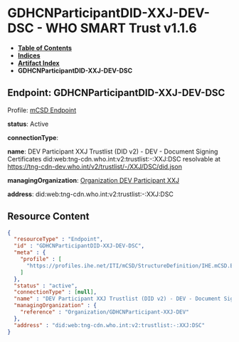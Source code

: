 # GDHCNParticipantDID-XXJ-DEV-DSC - WHO SMART Trust v1.1.6

* [**Table of Contents**](toc.md)
* [**Indices**](indices.md)
* [**Artifact Index**](artifacts.md)
* **GDHCNParticipantDID-XXJ-DEV-DSC**

## Endpoint: GDHCNParticipantDID-XXJ-DEV-DSC

Profile: [mCSD Endpoint](https://profiles.ihe.net/ITI/mCSD/4.0.0/StructureDefinition-IHE.mCSD.Endpoint.html)

**status**: Active

**connectionType**: 

**name**: DEV Participant XXJ Trustlist (DID v2) - DEV - Document Signing Certificates did:web:tng-cdn.who.int:v2:trustlist:-:XXJ:DSC resolvable at https://tng-cdn-dev.who.int/v2/trustlist/-/XXJ/DSC/did.json

**managingOrganization**: [Organization DEV Participant XXJ](Organization-GDHCNParticipant-XXJ-DEV.md)

**address**: did:web:tng-cdn.who.int:v2:trustlist:-:XXJ:DSC



## Resource Content

```json
{
  "resourceType" : "Endpoint",
  "id" : "GDHCNParticipantDID-XXJ-DEV-DSC",
  "meta" : {
    "profile" : [
      "https://profiles.ihe.net/ITI/mCSD/StructureDefinition/IHE.mCSD.Endpoint"
    ]
  },
  "status" : "active",
  "connectionType" : [null],
  "name" : "DEV Participant XXJ Trustlist (DID v2) - DEV - Document Signing Certificates\ndid:web:tng-cdn.who.int:v2:trustlist:-:XXJ:DSC\nresolvable at https://tng-cdn-dev.who.int/v2/trustlist/-/XXJ/DSC/did.json",
  "managingOrganization" : {
    "reference" : "Organization/GDHCNParticipant-XXJ-DEV"
  },
  "address" : "did:web:tng-cdn.who.int:v2:trustlist:-:XXJ:DSC"
}

```

